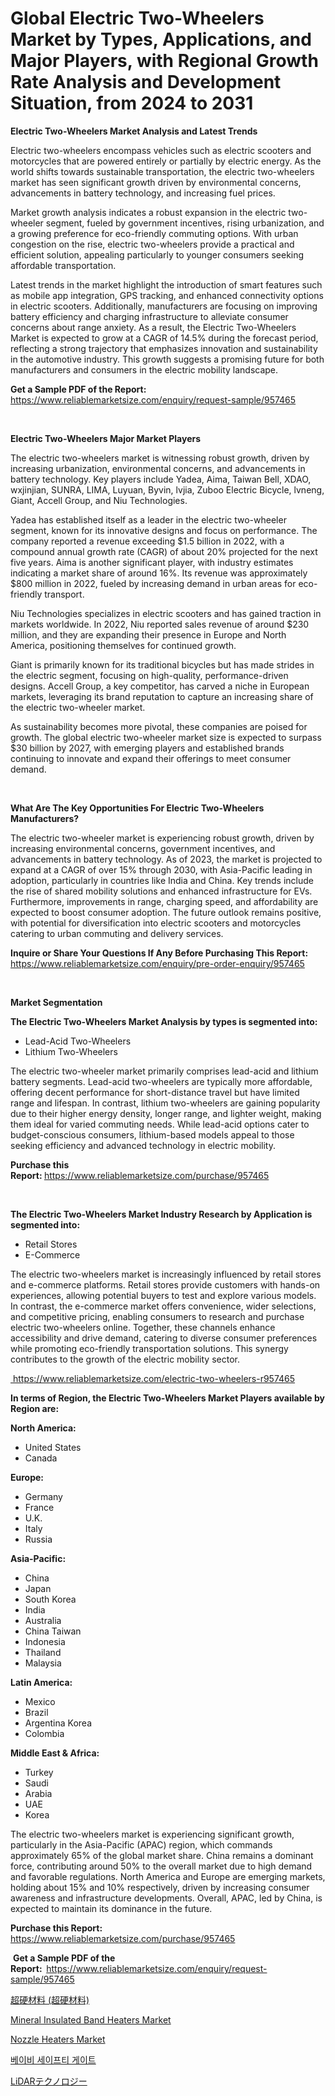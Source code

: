 <p><h1>Global Electric Two-Wheelers Market by Types, Applications, and Major Players, with Regional Growth Rate Analysis and Development Situation, from 2024 to 2031</h1></p><p><strong>Electric Two-Wheelers Market Analysis and Latest Trends</strong></p>
<p><p>Electric two-wheelers encompass vehicles such as electric scooters and motorcycles that are powered entirely or partially by electric energy. As the world shifts towards sustainable transportation, the electric two-wheelers market has seen significant growth driven by environmental concerns, advancements in battery technology, and increasing fuel prices.</p><p>Market growth analysis indicates a robust expansion in the electric two-wheeler segment, fueled by government incentives, rising urbanization, and a growing preference for eco-friendly commuting options. With urban congestion on the rise, electric two-wheelers provide a practical and efficient solution, appealing particularly to younger consumers seeking affordable transportation.</p><p>Latest trends in the market highlight the introduction of smart features such as mobile app integration, GPS tracking, and enhanced connectivity options in electric scooters. Additionally, manufacturers are focusing on improving battery efficiency and charging infrastructure to alleviate consumer concerns about range anxiety. As a result, the Electric Two-Wheelers Market is expected to grow at a CAGR of 14.5% during the forecast period, reflecting a strong trajectory that emphasizes innovation and sustainability in the automotive industry. This growth suggests a promising future for both manufacturers and consumers in the electric mobility landscape.</p></p>
<p><strong>Get a Sample PDF of the Report:&nbsp;</strong> <a href="https://www.reliablemarketsize.com/enquiry/request-sample/957465">https://www.reliablemarketsize.com/enquiry/request-sample/957465</a></p>
<p>&nbsp;</p>
<p><strong>Electric Two-Wheelers Major Market Players</strong></p>
<p><p>The electric two-wheelers market is witnessing robust growth, driven by increasing urbanization, environmental concerns, and advancements in battery technology. Key players include Yadea, Aima, Taiwan Bell, XDAO, wxjinjian, SUNRA, LIMA, Luyuan, Byvin, lvjia, Zuboo Electric Bicycle, lvneng, Giant, Accell Group, and Niu Technologies.</p><p>Yadea has established itself as a leader in the electric two-wheeler segment, known for its innovative designs and focus on performance. The company reported a revenue exceeding $1.5 billion in 2022, with a compound annual growth rate (CAGR) of about 20% projected for the next five years. Aima is another significant player, with industry estimates indicating a market share of around 16%. Its revenue was approximately $800 million in 2022, fueled by increasing demand in urban areas for eco-friendly transport.</p><p>Niu Technologies specializes in electric scooters and has gained traction in markets worldwide. In 2022, Niu reported sales revenue of around $230 million, and they are expanding their presence in Europe and North America, positioning themselves for continued growth.</p><p>Giant is primarily known for its traditional bicycles but has made strides in the electric segment, focusing on high-quality, performance-driven designs. Accell Group, a key competitor, has carved a niche in European markets, leveraging its brand reputation to capture an increasing share of the electric two-wheeler market.</p><p>As sustainability becomes more pivotal, these companies are poised for growth. The global electric two-wheeler market size is expected to surpass $30 billion by 2027, with emerging players and established brands continuing to innovate and expand their offerings to meet consumer demand.</p></p>
<p>&nbsp;</p>
<p><strong>What Are The Key Opportunities For Electric Two-Wheelers Manufacturers?</strong></p>
<p><p>The electric two-wheeler market is experiencing robust growth, driven by increasing environmental concerns, government incentives, and advancements in battery technology. As of 2023, the market is projected to expand at a CAGR of over 15% through 2030, with Asia-Pacific leading in adoption, particularly in countries like India and China. Key trends include the rise of shared mobility solutions and enhanced infrastructure for EVs. Furthermore, improvements in range, charging speed, and affordability are expected to boost consumer adoption. The future outlook remains positive, with potential for diversification into electric scooters and motorcycles catering to urban commuting and delivery services.</p></p>
<p><strong>Inquire or Share Your Questions If Any Before Purchasing This Report:</strong> <a href="https://www.reliablemarketsize.com/enquiry/pre-order-enquiry/957465">https://www.reliablemarketsize.com/enquiry/pre-order-enquiry/957465</a></p>
<p>&nbsp;</p>
<p><strong>Market Segmentation</strong></p>
<p><strong>The Electric Two-Wheelers Market Analysis by types is segmented into:</strong></p>
<p><ul><li>Lead-Acid Two-Wheelers</li><li>Lithium Two-Wheelers</li></ul></p>
<p><p>The electric two-wheeler market primarily comprises lead-acid and lithium battery segments. Lead-acid two-wheelers are typically more affordable, offering decent performance for short-distance travel but have limited range and lifespan. In contrast, lithium two-wheelers are gaining popularity due to their higher energy density, longer range, and lighter weight, making them ideal for varied commuting needs. While lead-acid options cater to budget-conscious consumers, lithium-based models appeal to those seeking efficiency and advanced technology in electric mobility.</p></p>
<p><strong>Purchase this Report:&nbsp;</strong><a href="https://www.reliablemarketsize.com/purchase/957465">https://www.reliablemarketsize.com/purchase/957465</a></p>
<p>&nbsp;</p>
<p><strong>The Electric Two-Wheelers Market Industry Research by Application is segmented into:</strong></p>
<p><ul><li>Retail Stores</li><li>E-Commerce</li></ul></p>
<p><p>The electric two-wheelers market is increasingly influenced by retail stores and e-commerce platforms. Retail stores provide customers with hands-on experiences, allowing potential buyers to test and explore various models. In contrast, the e-commerce market offers convenience, wider selections, and competitive pricing, enabling consumers to research and purchase electric two-wheelers online. Together, these channels enhance accessibility and drive demand, catering to diverse consumer preferences while promoting eco-friendly transportation solutions. This synergy contributes to the growth of the electric mobility sector.</p></p>
<p><a href="https://www.reliablemarketsize.com/electric-two-wheelers-r957465">&nbsp;https://www.reliablemarketsize.com/electric-two-wheelers-r957465</a></p>
<p><strong>In terms of Region, the Electric Two-Wheelers Market Players available by Region are:</strong></p>
<p>
    <p> <strong> North America: </strong>
        <ul>
            <li>United States</li>
            <li>Canada</li>
        </ul>
        </p> 
    <p> <strong> Europe: </strong>
        <ul>
            <li>Germany</li>
            <li>France</li>
            <li>U.K.</li>
            <li>Italy</li>
            <li>Russia</li>
        </ul>
        </p> 
    <p> <strong> Asia-Pacific: </strong>
        <ul>
            <li>China</li>
            <li>Japan</li>
            <li>South Korea</li>
            <li>India</li>
            <li>Australia</li>
            <li>China Taiwan</li>
            <li>Indonesia</li>
            <li>Thailand</li>
            <li>Malaysia</li>
        </ul>
        </p> 
    <p> <strong> Latin America: </strong>
        <ul>
            <li>Mexico</li>
            <li>Brazil</li>
            <li>Argentina Korea</li>
            <li>Colombia</li>
        </ul>
        </p> 
    <p> <strong> Middle East & Africa: </strong>
        <ul>
            <li>Turkey</li>
            <li>Saudi</li>
            <li>Arabia</li>
            <li>UAE</li>
            <li>Korea</li>
        </ul>
    </p>
    </p>
<p><p>The electric two-wheelers market is experiencing significant growth, particularly in the Asia-Pacific (APAC) region, which commands approximately 65% of the global market share. China remains a dominant force, contributing around 50% to the overall market due to high demand and favorable regulations. North America and Europe are emerging markets, holding about 15% and 10% respectively, driven by increasing consumer awareness and infrastructure developments. Overall, APAC, led by China, is expected to maintain its dominance in the future.</p></p>
<p><strong>Purchase this Report: </strong><a href="https://www.reliablemarketsize.com/purchase/957465">https://www.reliablemarketsize.com/purchase/957465</a></p>
<p>&nbsp;<strong>Get a Sample PDF of the Report:&nbsp;&nbsp;</strong><a href="https://www.reliablemarketsize.com/enquiry/request-sample/957465">https://www.reliablemarketsize.com/enquiry/request-sample/957465</a></p>
<p><strong></strong></p>
<p><p><a href="https://medium.com/@larrylemkert567/super-hard-material-superhard-materials-5ceba6a7a4dd">超硬材料 (超硬材料)</a></p><p><a href="https://www.linkedin.com/pulse/strategic-market-insights-navigating-global-mineral-insulated-dndkc?trackingId=8Zhpb5IxTuK3q3tsIZ%2FRTw%3D%3D">Mineral Insulated Band Heaters Market</a></p><p><a href="https://www.linkedin.com/pulse/emerging-nozzle-heaters-market-opportunities-analysis-investors-7crlc?trackingId=3SAe2wuLSJi%2BJH9VnsW1bA%3D%3D">Nozzle Heaters Market</a></p><p><a href="https://medium.com/@test11.4/%EC%95%84%EA%B8%B0-%EC%95%88%EC%A0%84-%EA%B2%8C%EC%9D%B4%ED%8A%B8-%EC%8B%9C%EC%9E%A5-%EC%A0%90%EC%9C%A0%EC%9C%A8-%EB%B0%8F-%EC%8B%9C%EC%9E%A5-%EB%B6%84%EC%84%9D-2024%EB%85%84%EB%B6%80%ED%84%B0-2031%EB%85%84%EA%B9%8C%EC%A7%80%EC%9D%98-%EC%84%B1%EC%9E%A5-%EC%B6%94%EC%84%B8-%EB%B0%8F-%EC%98%88%EC%B8%A1-4200389b20af">베이비 세이프티 게이트</a></p><p><a href="https://medium.com/@larrylemkert567/lidar-technology-market-%E3%81%AF-%E3%82%B3%E3%82%B9%E3%83%88%E7%AE%A1%E7%90%86%E3%81%A8%E5%8A%B9%E7%8E%87%E5%90%91%E4%B8%8A%E3%82%92%E5%84%AA%E5%85%88%E3%81%97%E3%81%BE%E3%81%99-%E3%81%95%E3%82%89%E3%81%AB-%E5%A0%B1%E5%91%8A%E6%9B%B8%E3%81%AF%E5%B8%82%E5%A0%B4%E3%81%AE%E9%9C%80%E8%A6%81%E9%9D%A2%E3%81%A8%E4%BE%9B%E7%B5%A6%E9%9D%A2%E3%81%AE%E4%B8%A1%E6%96%B9%E3%82%92%E3%82%AB%E3%83%90%E3%83%BC%E3%81%97%E3%81%A6%E3%81%84%E3%81%BE%E3%81%99-lidar-technology-%E5%B8%82%E5%A0%B4%E3%81%AF-aeb617192345">LiDARテクノロジー</a></p></p>